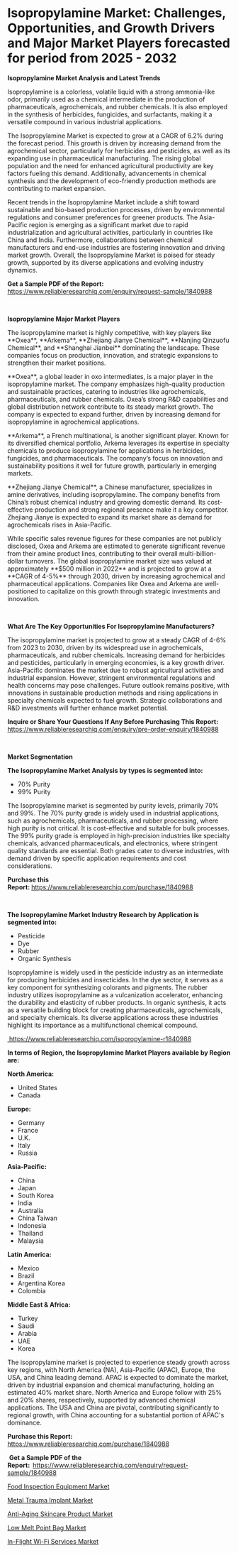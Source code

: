 <p><h1>Isopropylamine Market: Challenges, Opportunities, and Growth Drivers and Major Market Players forecasted for period from 2025 - 2032</h1></p><p><strong>Isopropylamine Market Analysis and Latest Trends</strong></p>
<p><p>Isopropylamine is a colorless, volatile liquid with a strong ammonia-like odor, primarily used as a chemical intermediate in the production of pharmaceuticals, agrochemicals, and rubber chemicals. It is also employed in the synthesis of herbicides, fungicides, and surfactants, making it a versatile compound in various industrial applications.</p><p>The Isopropylamine Market is expected to grow at a CAGR of 6.2% during the forecast period. This growth is driven by increasing demand from the agrochemical sector, particularly for herbicides and pesticides, as well as its expanding use in pharmaceutical manufacturing. The rising global population and the need for enhanced agricultural productivity are key factors fueling this demand. Additionally, advancements in chemical synthesis and the development of eco-friendly production methods are contributing to market expansion.</p><p>Recent trends in the Isopropylamine Market include a shift toward sustainable and bio-based production processes, driven by environmental regulations and consumer preferences for greener products. The Asia-Pacific region is emerging as a significant market due to rapid industrialization and agricultural activities, particularly in countries like China and India. Furthermore, collaborations between chemical manufacturers and end-use industries are fostering innovation and driving market growth. Overall, the Isopropylamine Market is poised for steady growth, supported by its diverse applications and evolving industry dynamics.</p></p>
<p><strong>Get a Sample PDF of the Report:&nbsp;</strong> <a href="https://www.reliableresearchiq.com/enquiry/request-sample/1840988?utm_campaign=1119&utm_medium=2&utm_source=Github&utm_content=ia&utm_term=29012025&utm_id=isopropylamine">https://www.reliableresearchiq.com/enquiry/request-sample/1840988</a></p>
<p>&nbsp;</p>
<p><strong>Isopropylamine Major Market Players</strong></p>
<p><p>The isopropylamine market is highly competitive, with key players like **Oxea**, **Arkema**, **Zhejiang Jianye Chemical**, **Nanjing Qinzuofu Chemical**, and **Shanghai Jianbei** dominating the landscape. These companies focus on production, innovation, and strategic expansions to strengthen their market positions.</p><p>**Oxea**, a global leader in oxo intermediates, is a major player in the isopropylamine market. The company emphasizes high-quality production and sustainable practices, catering to industries like agrochemicals, pharmaceuticals, and rubber chemicals. Oxea’s strong R&D capabilities and global distribution network contribute to its steady market growth. The company is expected to expand further, driven by increasing demand for isopropylamine in agrochemical applications.</p><p>**Arkema**, a French multinational, is another significant player. Known for its diversified chemical portfolio, Arkema leverages its expertise in specialty chemicals to produce isopropylamine for applications in herbicides, fungicides, and pharmaceuticals. The company’s focus on innovation and sustainability positions it well for future growth, particularly in emerging markets.</p><p>**Zhejiang Jianye Chemical**, a Chinese manufacturer, specializes in amine derivatives, including isopropylamine. The company benefits from China’s robust chemical industry and growing domestic demand. Its cost-effective production and strong regional presence make it a key competitor. Zhejiang Jianye is expected to expand its market share as demand for agrochemicals rises in Asia-Pacific.</p><p>While specific sales revenue figures for these companies are not publicly disclosed, Oxea and Arkema are estimated to generate significant revenue from their amine product lines, contributing to their overall multi-billion-dollar turnovers. The global isopropylamine market size was valued at approximately **$500 million in 2022** and is projected to grow at a **CAGR of 4-5%** through 2030, driven by increasing agrochemical and pharmaceutical applications. Companies like Oxea and Arkema are well-positioned to capitalize on this growth through strategic investments and innovation.</p></p>
<p>&nbsp;</p>
<p><strong>What Are The Key Opportunities For Isopropylamine Manufacturers?</strong></p>
<p><p>The isopropylamine market is projected to grow at a steady CAGR of 4-6% from 2023 to 2030, driven by its widespread use in agrochemicals, pharmaceuticals, and rubber chemicals. Increasing demand for herbicides and pesticides, particularly in emerging economies, is a key growth driver. Asia-Pacific dominates the market due to robust agricultural activities and industrial expansion. However, stringent environmental regulations and health concerns may pose challenges. Future outlook remains positive, with innovations in sustainable production methods and rising applications in specialty chemicals expected to fuel growth. Strategic collaborations and R&D investments will further enhance market potential.</p></p>
<p><strong>Inquire or Share Your Questions If Any Before Purchasing This Report:</strong> <a href="https://www.reliableresearchiq.com/enquiry/pre-order-enquiry/1840988?utm_campaign=1119&utm_medium=2&utm_source=Github&utm_content=ia&utm_term=29012025&utm_id=isopropylamine">https://www.reliableresearchiq.com/enquiry/pre-order-enquiry/1840988</a></p>
<p>&nbsp;</p>
<p><strong>Market Segmentation</strong></p>
<p><strong>The Isopropylamine Market Analysis by types is segmented into:</strong></p>
<p><ul><li>70% Purity</li><li>99% Purity</li></ul></p>
<p><p>The Isopropylamine market is segmented by purity levels, primarily 70% and 99%. The 70% purity grade is widely used in industrial applications, such as agrochemicals, pharmaceuticals, and rubber processing, where high purity is not critical. It is cost-effective and suitable for bulk processes. The 99% purity grade is employed in high-precision industries like specialty chemicals, advanced pharmaceuticals, and electronics, where stringent quality standards are essential. Both grades cater to diverse industries, with demand driven by specific application requirements and cost considerations.</p></p>
<p><strong>Purchase this Report:&nbsp;</strong><a href="https://www.reliableresearchiq.com/purchase/1840988?utm_campaign=1119&utm_medium=2&utm_source=Github&utm_content=ia&utm_term=29012025&utm_id=isopropylamine">https://www.reliableresearchiq.com/purchase/1840988</a></p>
<p>&nbsp;</p>
<p><strong>The Isopropylamine Market Industry Research by Application is segmented into:</strong></p>
<p><ul><li>Pesticide</li><li>Dye</li><li>Rubber</li><li>Organic Synthesis</li></ul></p>
<p><p>Isopropylamine is widely used in the pesticide industry as an intermediate for producing herbicides and insecticides. In the dye sector, it serves as a key component for synthesizing colorants and pigments. The rubber industry utilizes isopropylamine as a vulcanization accelerator, enhancing the durability and elasticity of rubber products. In organic synthesis, it acts as a versatile building block for creating pharmaceuticals, agrochemicals, and specialty chemicals. Its diverse applications across these industries highlight its importance as a multifunctional chemical compound.</p></p>
<p><a href="https://www.reliableresearchiq.com/isopropylamine-r1840988?utm_campaign=1119&utm_medium=2&utm_source=Github&utm_content=ia&utm_term=29012025&utm_id=isopropylamine">&nbsp;https://www.reliableresearchiq.com/isopropylamine-r1840988</a></p>
<p><strong>In terms of Region, the Isopropylamine Market Players available by Region are:</strong></p>
<p>
    <p> <strong> North America: </strong>
        <ul>
            <li>United States</li>
            <li>Canada</li>
        </ul>
        </p> 
    <p> <strong> Europe: </strong>
        <ul>
            <li>Germany</li>
            <li>France</li>
            <li>U.K.</li>
            <li>Italy</li>
            <li>Russia</li>
        </ul>
        </p> 
    <p> <strong> Asia-Pacific: </strong>
        <ul>
            <li>China</li>
            <li>Japan</li>
            <li>South Korea</li>
            <li>India</li>
            <li>Australia</li>
            <li>China Taiwan</li>
            <li>Indonesia</li>
            <li>Thailand</li>
            <li>Malaysia</li>
        </ul>
        </p> 
    <p> <strong> Latin America: </strong>
        <ul>
            <li>Mexico</li>
            <li>Brazil</li>
            <li>Argentina Korea</li>
            <li>Colombia</li>
        </ul>
        </p> 
    <p> <strong> Middle East & Africa: </strong>
        <ul>
            <li>Turkey</li>
            <li>Saudi</li>
            <li>Arabia</li>
            <li>UAE</li>
            <li>Korea</li>
        </ul>
    </p>
    </p>
<p><p>The isopropylamine market is projected to experience steady growth across key regions, with North America (NA), Asia-Pacific (APAC), Europe, the USA, and China leading demand. APAC is expected to dominate the market, driven by industrial expansion and chemical manufacturing, holding an estimated 40% market share. North America and Europe follow with 25% and 20% shares, respectively, supported by advanced chemical applications. The USA and China are pivotal, contributing significantly to regional growth, with China accounting for a substantial portion of APAC's dominance.</p></p>
<p><strong>Purchase this Report: </strong><a href="https://www.reliableresearchiq.com/purchase/1840988?utm_campaign=1119&utm_medium=2&utm_source=Github&utm_content=ia&utm_term=29012025&utm_id=isopropylamine">https://www.reliableresearchiq.com/purchase/1840988</a></p>
<p>&nbsp;<strong>Get a Sample PDF of the Report:&nbsp;&nbsp;</strong><a href="https://www.reliableresearchiq.com/enquiry/request-sample/1840988?utm_campaign=1119&utm_medium=2&utm_source=Github&utm_content=ia&utm_term=29012025&utm_id=isopropylamine">https://www.reliableresearchiq.com/enquiry/request-sample/1840988</a></p>
<p><strong></strong></p>
<p><p><a href="https://www.linkedin.com/pulse/food-inspection-equipment-market-state-revenue-forecast-olnwe?utm_campaign=1119&utm_medium=2&utm_source=Github&utm_content=ia&utm_term=29012025&utm_id=isopropylamine">Food Inspection Equipment Market</a></p><p><a href="https://www.linkedin.com/pulse/overview-metal-trauma-implant-market-competitive-landscape-ovgke?utm_campaign=1119&utm_medium=2&utm_source=Github&utm_content=ia&utm_term=29012025&utm_id=isopropylamine">Metal Trauma Implant Market</a></p><p><a href="https://www.linkedin.com/pulse/anti-aging-skincare-product-market-navigating-challenges-ey33e?utm_campaign=1119&utm_medium=2&utm_source=Github&utm_content=ia&utm_term=29012025&utm_id=isopropylamine">Anti-Aging Skincare Product Market</a></p><p><a href="https://www.linkedin.com/pulse/low-melt-point-bag-market-analysis-application-sale-volume-il7le?utm_campaign=1119&utm_medium=2&utm_source=Github&utm_content=ia&utm_term=29012025&utm_id=isopropylamine">Low Melt Point Bag Market</a></p><p><a href="https://www.linkedin.com/pulse/growth-forecast-in-flight-wi-fi-services-industry-projected-essie?utm_campaign=1119&utm_medium=2&utm_source=Github&utm_content=ia&utm_term=29012025&utm_id=isopropylamine">In-Flight Wi-Fi Services Market</a></p></p>